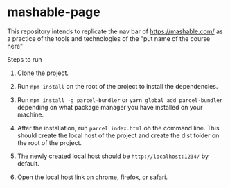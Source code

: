 # mashable-page

This repository intends to replicate the nav bar of https://mashable.com/ as a practice of the tools and technologies of the "put name of the course here"

Steps to run

1. Clone the project.

2. Run `npm install` on the root of the project to install the dependencies.

3. Run `npm install -g parcel-bundler` or `yarn global add parcel-bundler` depending on what package manager you have installed on your machine.

4. After the installation, run `parcel index.html` oh the command line. This should create the local host of the project and create the dist folder on the root of the project.

5. The newly created local host should be `http://localhost:1234/` by default.

6. Open the local host link on chrome, firefox, or safari.
